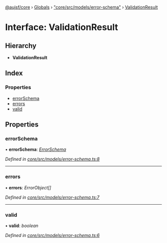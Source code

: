 [@aujsf/core](../README.md) › [Globals](../globals.md) › ["core/src/models/error-schema"](../modules/_core_src_models_error_schema_.md) › [ValidationResult](_core_src_models_error_schema_.validationresult.md)

# Interface: ValidationResult

## Hierarchy

* **ValidationResult**

## Index

### Properties

* [errorSchema](_core_src_models_error_schema_.validationresult.md#errorschema)
* [errors](_core_src_models_error_schema_.validationresult.md#errors)
* [valid](_core_src_models_error_schema_.validationresult.md#valid)

## Properties

###  errorSchema

• **errorSchema**: *[ErrorSchema](_core_src_models_error_schema_.errorschema.md)*

*Defined in [core/src/models/error-schema.ts:8](https://github.com/jbockle/au-jsonschema-form/blob/edb7bd4/packages/core/src/models/error-schema.ts#L8)*

___

###  errors

• **errors**: *ErrorObject[]*

*Defined in [core/src/models/error-schema.ts:7](https://github.com/jbockle/au-jsonschema-form/blob/edb7bd4/packages/core/src/models/error-schema.ts#L7)*

___

###  valid

• **valid**: *boolean*

*Defined in [core/src/models/error-schema.ts:6](https://github.com/jbockle/au-jsonschema-form/blob/edb7bd4/packages/core/src/models/error-schema.ts#L6)*
